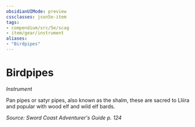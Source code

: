```yaml
---
obsidianUIMode: preview
cssclasses: json5e-item
tags:
- compendium/src/5e/scag
- item/gear/instrument
aliases: 
- "Birdpipes"
---
```

# Birdpipes
*Instrument*  


Pan pipes or satyr pipes, also known as the shalm, these are sacred to Lliira and popular with wood elf and wild elf bards.

*Source: Sword Coast Adventurer's Guide p. 124*